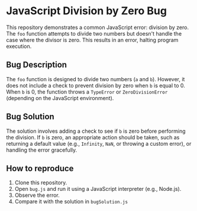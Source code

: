 # JavaScript Division by Zero Bug

This repository demonstrates a common JavaScript error: division by zero. The `foo` function attempts to divide two numbers but doesn't handle the case where the divisor is zero. This results in an error, halting program execution.

## Bug Description

The `foo` function is designed to divide two numbers (`a` and `b`). However, it does not include a check to prevent division by zero when `b` is equal to 0.  When `b` is 0, the function throws a `TypeError` or `ZeroDivisionError` (depending on the JavaScript environment).

## Bug Solution

The solution involves adding a check to see if `b` is zero before performing the division. If `b` is zero, an appropriate action should be taken, such as returning a default value (e.g., `Infinity`, `NaN`, or throwing a custom error), or handling the error gracefully.

## How to reproduce

1. Clone this repository.
2. Open `bug.js` and run it using a JavaScript interpreter (e.g., Node.js).
3. Observe the error.
4. Compare it with the solution in `bugSolution.js`
